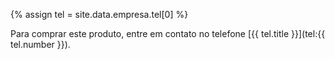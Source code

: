 ---
---

{% assign tel = site.data.empresa.tel[0] %}

Para comprar este produto, entre em contato no telefone [{{ tel.title }}](tel:{{ tel.number }}).